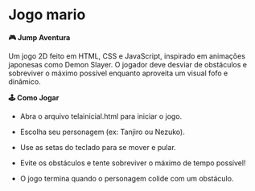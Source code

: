 # Jogo mario

**🎮 Jump Aventura**

  Um jogo 2D feito em HTML, CSS e JavaScript, inspirado em animações japonesas como Demon Slayer. O jogador deve desviar de obstáculos e sobreviver o máximo possível enquanto aproveita um visual fofo e dinâmico.

**🕹️ Como Jogar**

  -  Abra o arquivo telainicial.html para iniciar o jogo.

  -  Escolha seu personagem (ex: Tanjiro ou Nezuko).

  -  Use as setas do teclado para se mover e pular.

  -  Evite os obstáculos e tente sobreviver o máximo de tempo possível!

  -  O jogo termina quando o personagem colide com um obstáculo.
